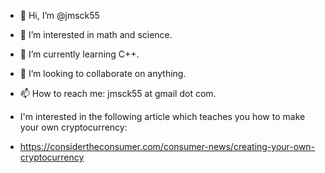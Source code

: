 - 👋 Hi, I’m @jmsck55
- 👀 I’m interested in math and science.
- 🌱 I’m currently learning C++.
- 💞️ I’m looking to collaborate on anything.
- 📫 How to reach me: jmsck55 at gmail dot com.

- I'm interested in the following article which teaches you how to make your own cryptocurrency:
- https://considertheconsumer.com/consumer-news/creating-your-own-cryptocurrency

<!---
jmsck55/jmsck55 is a ✨ special ✨ repository because its `README.md` (this file) appears on your GitHub profile.
You can click the Preview link to take a look at your changes.
--->
